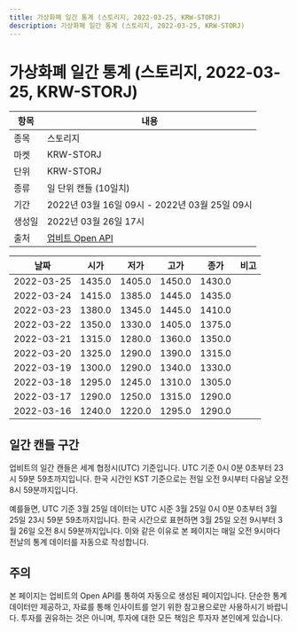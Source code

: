 ```yaml
---
title: 가상화폐 일간 통계 (스토리지, 2022-03-25, KRW-STORJ)
description: 가상화폐 일간 통계 (스토리지, 2022-03-25, KRW-STORJ)
---
```


가상화폐 일간 통계 (스토리지, 2022-03-25, KRW-STORJ)
===

|항목|내용|
|--|--|
|종목|스토리지|
|마켓|KRW-STORJ|
|단위|KRW-STORJ|
|종류|일 단위 캔들 (10일치)|
|기간|2022년 03월 16일 09시 - 2022년 03월 25일 09시|
|생성일|2022년 03월 26일 17시|
|출처|[업비트 Open API](https://docs.upbit.com)|


|날짜|시가|저가|고가|종가|비고|
|--|--|--|--|--|--|
|2022-03-25|1435.0|1405.0|1450.0|1430.0|    |
|2022-03-24|1415.0|1385.0|1445.0|1435.0|    |
|2022-03-23|1380.0|1345.0|1445.0|1410.0|    |
|2022-03-22|1350.0|1330.0|1405.0|1375.0|    |
|2022-03-21|1315.0|1280.0|1360.0|1350.0|    |
|2022-03-20|1325.0|1290.0|1390.0|1315.0|    |
|2022-03-19|1300.0|1290.0|1340.0|1330.0|    |
|2022-03-18|1295.0|1245.0|1310.0|1305.0|    |
|2022-03-17|1290.0|1250.0|1315.0|1290.0|    |
|2022-03-16|1240.0|1220.0|1295.0|1290.0|    |


일간 캔들 구간
---
업비트의 일간 캔들은 세계 협정시(UTC) 기준입니다. 
UTC 기준 0시 0분 0초부터 23시 59분 59초까지입니다. 
한국 시간인 KST 기준으로는 전일 오전 9시부터 다음날 오전 8시 59분까지입니다. 


예를들면, UTC 기준 3월 25일 데이터는 UTC 시준 3월 25일 0시 0분 0초부터 3월 25일 23시 59분 59초까지입니다. 
한국 시간으로 표현하면 3월 25일 오전 9시부터 3월 26일 오전 8시 59분까지입니다. 
이와 같은 이유로 본 페이지는 매일 오전 9시마다 전날의 통계 데이터를 자동으로 작성합니다. 


주의
---


본 페이지는 업비트의 Open API를 통하여 자동으로 생성된 페이지입니다. 
단순한 통계 데이터만 제공하고, 자료를 통해 인사이트를 얻기 위한 참고용으로만 사용하시기 바랍니다. 
투자를 권유하는 것은 아니며, 투자에 대한 모든 책임은 투자자 본인에게 있습니다. 
